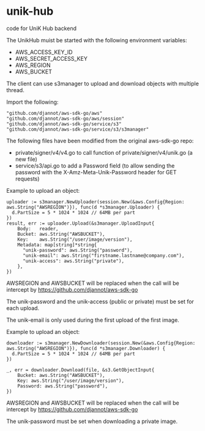 # unik-hub
code for UniK Hub backend

The UnikHub muist be started with the following environment variables:

- AWS_ACCESS_KEY_ID
- AWS_SECRET_ACCESS_KEY
- AWS_REGION
- AWS_BUCKET

The client can use s3manager to upload and download objects with multiple thread.

Import the following:

```
"github.com/djannot/aws-sdk-go/aws"
"github.com/djannot/aws-sdk-go/aws/session"
"github.com/djannot/aws-sdk-go/service/s3"
"github.com/djannot/aws-sdk-go/service/s3/s3manager"
```

The following files have been modified from the original aws-sdk-go repo:

- private/signer/v4/v4.go to call function of private/signer/v4/unik.go (a new file)
- service/s3/api.go to add a Password field (to allow sending the password with the X-Amz-Meta-Unik-Password header for GET requests)

Example to upload an object:

```
uploader := s3manager.NewUploader(session.New(&aws.Config{Region: aws.String("AWSREGION")}), func(d *s3manager.Uploader) {
  d.PartSize = 5 * 1024 * 1024 // 64MB per part
})
result, err := uploader.Upload(&s3manager.UploadInput{
    Body:   reader,
    Bucket: aws.String("AWSBUCKET"),
    Key:    aws.String("/user/image/version"),
    Metadata: map[string]*string{
      "unik-password": aws.String("password"),
      "unik-email": aws.String("firstname.lastname@company.com"),
      "unik-access": aws.String("private"),
    },
})
```

AWSREGION and AWSBUCKET will be replaced when the call will be intercept by https://github.com/djannot/aws-sdk-go

The unik-password and the unik-access (public or private) must be set for each upload.

The unik-email is only used during the first upload of the first image.

Example to upload an object:

```
downloader := s3manager.NewDownloader(session.New(&aws.Config{Region: aws.String("AWSREGION")}), func(d *s3manager.Downloader) {
  d.PartSize = 5 * 1024 * 1024 // 64MB per part
})

_, err = downloader.Download(file, &s3.GetObjectInput{
    Bucket: aws.String("AWSBUCKET"),
    Key: aws.String("/user/image/version"),
    Password: aws.String("password"),
})
```

AWSREGION and AWSBUCKET will be replaced when the call will be intercept by https://github.com/djannot/aws-sdk-go

The unik-password must be set when downloading a private image.
